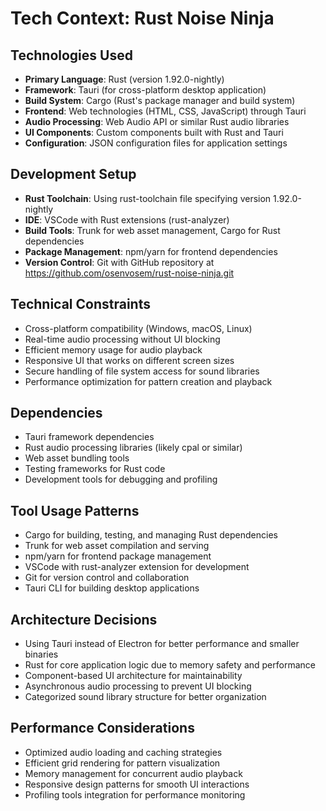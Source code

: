 # Tech Context: Rust Noise Ninja

## Technologies Used

-   **Primary Language**: Rust (version 1.92.0-nightly)
-   **Framework**: Tauri (for cross-platform desktop application)
-   **Build System**: Cargo (Rust's package manager and build system)
-   **Frontend**: Web technologies (HTML, CSS, JavaScript) through Tauri
-   **Audio Processing**: Web Audio API or similar Rust audio libraries
-   **UI Components**: Custom components built with Rust and Tauri
-   **Configuration**: JSON configuration files for application settings

## Development Setup

-   **Rust Toolchain**: Using rust-toolchain file specifying version 1.92.0-nightly
-   **IDE**: VSCode with Rust extensions (rust-analyzer)
-   **Build Tools**: Trunk for web asset management, Cargo for Rust dependencies
-   **Package Management**: npm/yarn for frontend dependencies
-   **Version Control**: Git with GitHub repository at https://github.com/osenvosem/rust-noise-ninja.git

## Technical Constraints

-   Cross-platform compatibility (Windows, macOS, Linux)
-   Real-time audio processing without UI blocking
-   Efficient memory usage for audio playback
-   Responsive UI that works on different screen sizes
-   Secure handling of file system access for sound libraries
-   Performance optimization for pattern creation and playback

## Dependencies

-   Tauri framework dependencies
-   Rust audio processing libraries (likely cpal or similar)
-   Web asset bundling tools
-   Testing frameworks for Rust code
-   Development tools for debugging and profiling

## Tool Usage Patterns

-   Cargo for building, testing, and managing Rust dependencies
-   Trunk for web asset compilation and serving
-   npm/yarn for frontend package management
-   VSCode with rust-analyzer extension for development
-   Git for version control and collaboration
-   Tauri CLI for building desktop applications

## Architecture Decisions

-   Using Tauri instead of Electron for better performance and smaller binaries
-   Rust for core application logic due to memory safety and performance
-   Component-based UI architecture for maintainability
-   Asynchronous audio processing to prevent UI blocking
-   Categorized sound library structure for better organization

## Performance Considerations

-   Optimized audio loading and caching strategies
-   Efficient grid rendering for pattern visualization
-   Memory management for concurrent audio playback
-   Responsive design patterns for smooth UI interactions
-   Profiling tools integration for performance monitoring

